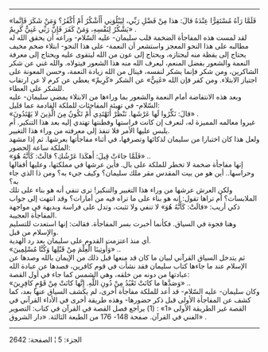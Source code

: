 ------------------------------------------------------------------------

«فَلَمَّا رَآهُ مُسْتَقِرًّا عِنْدَهُ قالَ: هذا مِنْ فَضْلِ رَبِّي، لِيَبْلُوَنِي أَأَشْكُرُ أَمْ أَكْفُرُ؟ وَمَنْ
شَكَرَ فَإِنَّما يَشْكُرُ لِنَفْسِهِ، وَمَنْ كَفَرَ فَإِنَّ رَبِّي غَنِيٌّ كَرِيمٌ» .  
لقد لمست هذه المفاجأة الضخمة قلب سليمان- عليه السّلام- وراعه أن يحقق الله
له مطالبه على هذا النحو المعجز واستشعر أن النعمة- على هذا النحو- ابتلاء
ضخم مخيف يحتاج إلى يقظة منه ليجتازه، ويحتاج إلى عون من الله ليتقوى عليه
ويحتاج إلى معرفة النعمة والشعور بفضل المنعم، ليعرف الله منه هذا الشعور
فيتولاه. والله غني عن شكر الشاكرين، ومن شكر فإنما يشكر لنفسه، فينال من
الله زيادة النعمة، وحسن المعونة على اجتياز الابتلاء. ومن كفر فإن الله
«غَنِيٌّ» عن الشكر «كَرِيمٌ» يعطي عن كرم لا عن ارتقاب للشكر على العطاء.  
وبعد هذه الانتفاضة أمام النعمة والشعور بما وراءها من الابتلاء يمضي
سليمان- عليه السّلام- في تهيئة المفاجئات للملكة القادمة عما قليل:  
«قالَ: نَكِّرُوا لَها عَرْشَها. نَنْظُرْ أَتَهْتَدِي أَمْ تَكُونُ مِنَ الَّذِينَ لا يَهْتَدُونَ» .  
غيروا معالمه المميزة له، لنعرف إن كانت فراستها وفطنتها تهتدي إليه بعد
هذا التنكير. أم يلبس عليها الأمر فلا تنفذ إلى معرفته من وراء هذا
التغيير.  
ولعل هذا كان اختبارا من سليمان لذكائها وتصرفها، في أثناء مفاجأتها
بعرشها. ثم إذا مشهد الملكة ساعة الحضور:  
«فَلَمَّا جاءَتْ قِيلَ: أَهكَذا عَرْشُكِ؟ قالَتْ: كَأَنَّهُ هُوَ» ..  
إنها مفاجأة ضخمة لا تخطر للملكة على بال. فأين عرشها في مملكتها، وعليها
أقفالها وحراسها.. أين هو من بيت المقدس مقر ملك سليمان؟ وكيف جيء به؟ ومن
ذا الذي جاء به؟  
ولكن العرش عرشها من وراء هذا التغيير والتنكير! ترى تنفي أنه هو بناء على
تلك الملابسات؟ أم تراها تقول: إنه هو بناء على ما تراه فيه من أمارات؟ وقد
انتهت إلى جواب ذكي أريب: «قالَتْ: كَأَنَّهُ هُوَ» لا تنفي ولا تثبت، وتدل على
فراسة وبديهة في مواجهة المفاجأة العجيبة.  
وهنا فجوة في السياق. فكأنما أخبرت بسر المفاجأة. فقالت: إنها استعدت
للتسليم والإسلام من قبل.  
أي منذ اعتزمت القدوم على سليمان بعد رد الهدية.  
«وَأُوتِينَا الْعِلْمَ مِنْ قَبْلِها وَكُنَّا مُسْلِمِينَ» ..  
ثم يتدخل السياق القرآني لبيان ما كان قد منعها قبل ذلك من الإيمان بالله
وصدها عن الإسلام عند ما جاءها كتاب سليمان فقد نشأت في قوم كافرين، فصدها
عن عبادة الله عبادتها من دونه من خلقه، وهي الشمس كما جاء في أول القصة:  
«وَصَدَّها ما كانَتْ تَعْبُدُ مِنْ دُونِ اللَّهِ. إِنَّها كانَتْ مِنْ قَوْمٍ كافِرِينَ» ..  
وكان سليمان- عليه السّلام- قد أعد للملكة مفاجأة أخرى، لم يكشف السياق عنها
بعد، كما كشف عن المفاجأة الأولى قبل ذكر حضورها- وهذه طريقة أخرى في
الأداء القرآني في القصة غير الطريقة الأولى «1» : (1) يراجع فصل القصة في
القرآن في كتاب: التصوير الفني في القرآن. صفحة 148- 176 من الطبعة
الثالثة. «دار الشروق» .

------------------------------------------------------------------------

الجزء: 5 ¦ الصفحة: 2642
